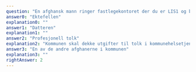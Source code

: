 ```yaml
---
question: "En afghansk mann ringer fastlegekontoret der du er LIS1 og bestiller time for sin kone grunnet magesmerter. Familien har nylig flyttet til kommunen, og er en av flere afghanske familier på pasientlisten til veilederen din. Mannen opplyser at kona ikke snakker norsk, men at han vil være med og tolke for henne. Han sier de ikke har råd til profesjonell tolk, så alternativet ville vært at den fjorten år gamle datteren ble med som tolk. Hvem bør tolke ved konsultasjonen?"
answer0: "Ektefellen"
explanation0: ""
answer1: "Datteren"
explanation1: ""
answer2: "Profesjonell tolk"
explanation2: "Kommunen skal dekke utgifter til tolk i kommunehelsetjenesten. Pasientens økonomi er derfor ikke et problem. Barn eller andre familiemedlemmer skal ikke brukes som tolk. Det setter barn i en vanskelig rolle og kan være skadelig for barnet. Å tolke er et stort ansvar, som krever modenhet, bred kunnskap og spesifikke ferdigheter. Situasjoner hvor det er behov for tolk kan også omhandle alvorlige forhold som barn ikke skal måtte ta stilling til – eller høre om. Å bruke barn som tolk kan være brudd på FNs barnekonvensjon artikkel 36."
answer3: "En av de andre afghanerne i kommunen"
explanation3: ""
rightAnswer: 2
---
```

